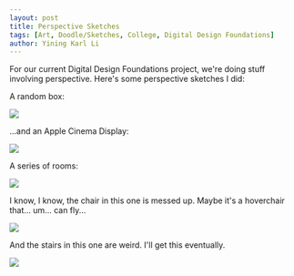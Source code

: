 ```yaml
---
layout: post
title: Perspective Sketches
tags: [Art, Doodle/Sketches, College, Digital Design Foundations]
author: Yining Karl Li
---
```


For our current Digital Design Foundations project, we're doing stuff involving perspective. Here's some perspective sketches I did:

A random box:

[![]({{site.url}}/content/images/2010/Mar/box.jpg)]({{site.url}}/content/images/2010/Mar/box.jpg)

...and an Apple Cinema Display:

[![]({{site.url}}/content/images/2010/Mar/monitor.jpg)]({{site.url}}/content/images/2010/Mar/monitor.jpg)

A series of rooms:

[![]({{site.url}}/content/images/2010/Mar/perspective1.jpg)]({{site.url}}/content/images/2010/Mar/perspective1.jpg)

I know, I know, the chair in this one is messed up. Maybe it's a hoverchair that... um... can fly...

[![]({{site.url}}/content/images/2010/Mar/perspective2.jpg)]({{site.url}}/content/images/2010/Mar/perspective2.jpg)

And the stairs in this one are weird. I'll get this eventually.

[![]({{site.url}}/content/images/2010/Mar/roomdownsketch.jpg)]({{site.url}}/content/images/2010/Mar/roomdownsketch.jpg)
